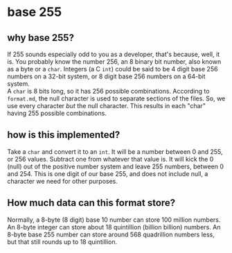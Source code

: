 # base 255
## why base 255?
If 255 sounds especially odd to you as a developer, that's because, well, it is. You probably know the number 256, an 8 binary bit number, also known as a byte or a `char`. Integers (a C `int`) could be said to be 4 digit base 256 numbers on a 32-bit system, or 8 digit base 256 numbers on a 64-bit system.  
A `char` is 8 bits long, so it has 256 possible combinations. According to `format.md`, the null character is used to separate sections of the files. So, we use every character _but_ the null character. This results in each "char" having 255 possible combinations.

## how is this implemented?
Take a `char` and convert it to an `int`. It will be a number between 0 and 255, or 256 values. Subtract one from whatever that value is. It will kick the 0 (null) out of the positive number system and leave 255 numbers, between 0 and 254. This is one digit of our base 255, and does not include null, a character we need for other purposes.

## How much data can this format store?
Normally, a 8-byte (8 digit) base 10 number can store 100 million numbers. An 8-byte integer can store about 18 quintillion (billion billion) numbers. An 8-byte base 255 number can store around 568 quadrillion numbers less, but that still rounds up to 18 quintillion.
